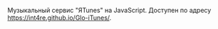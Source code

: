 Музыкальный сервис "ЯTunes" на JavaScript. Доступен по адресу https://int4re.github.io/Glo-iTunes/.
